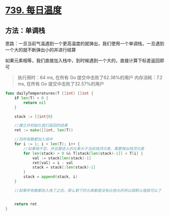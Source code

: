 # [739. 每日温度](https://leetcode-cn.com/problems/daily-temperatures/)

## 方法：单调栈

思路：一旦当前气温遇到一个更高温度的就弹出，我们使用一个单调栈，一旦遇到一个大的就不断弹出小的并进行结算


如果元素相等，我们直接加入栈中，到时候遇到一个大的，直接计算下标差返回即可


> 执行用时：64 ms, 在所有 Go 提交中击败了62.38%的用户
		内存消耗：7.2 ms, 在所有 Go 提交中击败了32.57%的用户


```go
func dailyTemperatures(T []int) []int {
	if len(T) < 0 {
		return nil
	}

	stack := []int{0}

	//建立并初始化我们返回的结果
	ret := make([]int, len(T))

	//将所有数都加入栈中
	for i := 1; i < len(T); i++ {
		//如果栈不空，并且要进入的元素大于当前栈顶元素，需要弹出栈顶元素
		for len(stack) > 0 && T[stack[len(stack)-1]] < T[i] {
			val := stack[len(stack)-1]
			ret[val] = i - val
			stack = stack[:len(stack)-1]
		}
		stack = append(stack, i)
	}

	//如果所有数都加入栈了之后，那么剩下的元素都是没有比他大的所以就默认值就可以了


	return ret
}

```

